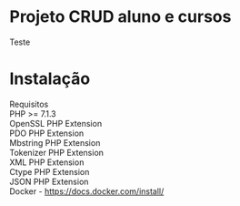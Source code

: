# Projeto CRUD aluno e cursos

Teste

# Instalação
Requisitos <br>
PHP >= 7.1.3 <br>
OpenSSL PHP Extension <br>
PDO PHP Extension <br>
Mbstring PHP Extension <br>
Tokenizer PHP Extension <br>
XML PHP Extension <br>
Ctype PHP Extension <br>
JSON PHP Extension <br>
Docker - https://docs.docker.com/install/

